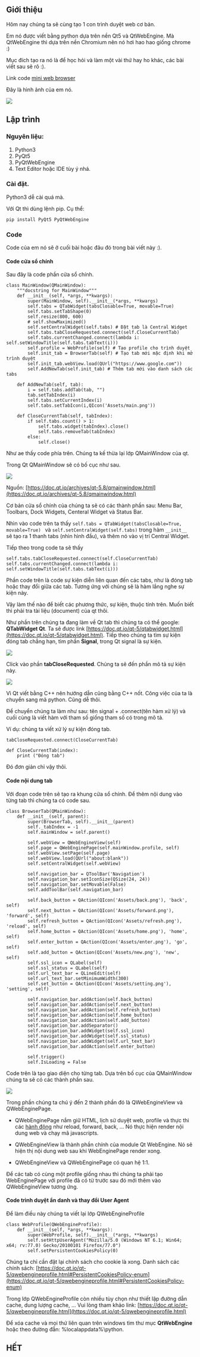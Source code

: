 ## Giới thiệu
Hôm nay chúng ta sẽ cùng tạo 1 con trình duyệt web cơ bản.

Em nó được viết bằng python dựa trên nền Qt5 và QtWebEngine. Mà QtWebEngine thì dựa trên nền Chromium nên nó hơi hao hao giống chrome :)

Mục đích tạo ra nó là để học hỏi và làm một vài thứ hay ho khác, các bài viết sau sẽ rõ :).

Link code [mini web browser](https://github.com/NguyenKhong/miniwebbrowserqt)

Đây là hình ảnh của em nó.

![](pic/Image_1.png)

## Lập trình
### Nguyên liệu:
1. Python3
2. PyQt5
3. PyQtWebEngine
4. Text Editor hoặc IDE tùy ý nhá.
### Cài đặt.
Python3 dễ cài quá mà.

Với Qt thì dùng lệnh pip. Cụ thể:
```
pip install PyQt5 PyQtWebEngine
```

### Code
Code của em nó sẽ ở cuối bài hoặc đâu đó trong bài viết này :).

#### Code cửa sổ chính
Sau đây là code phần cửa sổ chính.
```
class MainWindow(QMainWindow):
    """docstring for MainWindow"""
    def __init__(self, *args, **kwargs):
        super(MainWindow, self).__init__(*args, **kwargs)
        self.tabs = QTabWidget(tabsClosable=True, movable=True)
        self.tabs.setTabShape(0)
        self.resize(800, 600)
        # self.showMaximized()
        self.setCentralWidget(self.tabs) # Đặt tab là Central Widget 
        self.tabs.tabCloseRequested.connect(self.CloseCurrentTab)
        self.tabs.currentChanged.connect(lambda i: self.setWindowTitle(self.tabs.tabText(i)))
        self.profile = WebProfile(self) # Tạo profile cho trình duyệt
        self.init_tab = BrowserTab(self) # Tạo tab mới mặc định khi mở trình duyệt
        self.init_tab.webView.load(QUrl("https://www.google.com")) 
        self.AddNewTab(self.init_tab) # Thêm tab mới vào danh sách các tabs

    def AddNewTab(self, tab):
        i = self.tabs.addTab(tab, "")
        tab.setTabIndex(i)
        self.tabs.setCurrentIndex(i)
        self.tabs.setTabIcon(i,QIcon('Assets/main.png'))
        
    def CloseCurrentTab(self, tabIndex):
        if self.tabs.count() > 1:
            self.tabs.widget(tabIndex).close()
            self.tabs.removeTab(tabIndex)
        else:
            self.close()
```

Như ae thấy code phía trên. Chúng ta kế thừa lại lớp QMainWindow của qt. 

Trong Qt QMainWindow sẽ có bố cục như sau.

![](pic/mainwindowlayout.png)

Nguồn: [https://doc.qt.io/archives/qt-5.8/qmainwindow.html](https://doc.qt.io/archives/qt-5.8/qmainwindow.html)

Cơ bản cửa sổ chính của chúng ta sẽ có các thành phần sau: Menu Bar, Toolbars, Dock Widgets, Centeral Widget và Status Bar.

Nhìn vào code trên ta thấy `self.tabs = QTabWidget(tabsClosable=True, movable=True) ` và `self.setCentralWidget(self.tabs)` trong hàm `__init__` sẽ tạo ra 1 thanh tabs (nhìn hình đầu), và thêm nó vào vị trí Central Widget.

Tiếp theo trong code ta sẽ thấy
```
self.tabs.tabCloseRequested.connect(self.CloseCurrentTab)
self.tabs.currentChanged.connect(lambda i: self.setWindowTitle(self.tabs.tabText(i)))
```

Phần code trên là code sự kiện diễn liên quan đến các tabs, như là đóng tab hoặc thay đổi giữa các tab. Tương ứng với chúng sẽ là hàm lắng nghe sự kiện này.

Vậy làm thế nào để biết các phương thức, sự kiện, thuộc tính trên. Muốn biết thì phải tra tài liệu (document) của qt thôi.

Như phần trên chúng ta đang làm về Qt tab thì chúng ta có thể google: **QTabWidget Qt**. Ta sẽ được link [https://doc.qt.io/qt-5/qtabwidget.html](https://doc.qt.io/qt-5/qtabwidget.html). Tiếp theo chúng ta tìm sự kiện đóng tab chẳng hạn, tìm phần **Signal**, trong Qt signal là sự kiện.

![](pic/Image_2.png)

Click vào phần **tabCloseRequested**. Chúng ta sẽ đến phần mô tả sự kiện này.

![](pic/Image_3.png)

Vì Qt viết bằng C++ nên hướng dẫn cũng bằng C++ nốt. Công việc của ta là chuyển sang mã python. Cũng dễ thôi.

Để chuyển chúng ta làm như sau: tên signal + .connect(tên hàm xử lý) và cuối cùng là viết hàm với tham số giống tham số có trong mô tả.

Ví dụ: chúng ta viết xử lý sự kiện đóng tab.
```
tabCloseRequested.connect(CloseCurrentTab)

def CloseCurrentTab(index):
    print ("Đóng tab")

```

Đó đơn giản chỉ vậy thôi.

#### Code nội dung tab
Với đoạn code trên sẽ tạo ra khung cửa sổ chính. Để thêm nội dung vào từng tab thì chúng ta có code sau.
```
class BrowserTab(QMainWindow):
    def __init__(self, parent):
        super(BrowserTab, self).__init__(parent)
        self._tabIndex = -1
        self.mainWindow = self.parent()

        self.webView = QWebEngineView(self)
        self.page = QWebEnginePage(self.mainWindow.profile, self)
        self.webView.setPage(self.page)
        self.webView.load(QUrl("about:blank"))
        self.setCentralWidget(self.webView)

        self.navigation_bar = QToolBar('Navigation')
        self.navigation_bar.setIconSize(QSize(24, 24))
        self.navigation_bar.setMovable(False)
        self.addToolBar(self.navigation_bar)

        self.back_button = QAction(QIcon('Assets/back.png'), 'back', self)
        self.next_button = QAction(QIcon('Assets/forward.png'), 'forward', self)
        self.refresh_button = QAction(QIcon('Assets/refresh.png'), 'reload', self)
        self.home_button = QAction(QIcon('Assets/home.png'), 'home', self)
        self.enter_button = QAction(QIcon('Assets/enter.png'), 'go', self)
        self.add_button = QAction(QIcon('Assets/new.png'), 'new', self)
        self.ssl_icon = QLabel(self)
        self.ssl_status = QLabel(self)
        self.url_text_bar = QLineEdit(self)
        self.url_text_bar.setMinimumWidth(300)
        self.set_button = QAction(QIcon('Assets/setting.png'), 'setting', self)

        self.navigation_bar.addAction(self.back_button)
        self.navigation_bar.addAction(self.next_button)
        self.navigation_bar.addAction(self.refresh_button)
        self.navigation_bar.addAction(self.home_button)
        self.navigation_bar.addAction(self.add_button)
        self.navigation_bar.addSeparator()
        self.navigation_bar.addWidget(self.ssl_icon)
        self.navigation_bar.addWidget(self.ssl_status)
        self.navigation_bar.addWidget(self.url_text_bar)
        self.navigation_bar.addAction(self.enter_button)

        self.trigger()
        self.IsLoading = False
```

Code trên là tạo giao diện cho từng tab. Dựa trên bố cục của QMainWindow chúng ta sẽ có các thành phần sau.

![](pic/Image_4.png)

Trong phần chúng ta chú ý đến 2 thành phần đó là QWebEngineView và QWebEnginePage.

 * QWebEnginePage nắm giữ HTML, lịch sử duyệt web, profile và thực thi các [hành động](https://doc.qt.io/qt-5/qwebenginepage.html#WebAction-enum) như reload, forward, back, ... Nó thực hiện render nội dung web và chạy mã javascripts. 

* QWebEngineView là thành phần chính của module Qt WebEngine. Nó sẽ hiện thị nội dung web sau khi WebEnginePage render xong.

* QWebEngineView và QWebEnginePage có quan hệ 1:1.

Để các tab có cùng một profile giống nhau thì chúng ta phải tạo WebEnginePage với profile đã có từ trước sau đó mới thêm vào QWebEngineView tương ứng.

#### Code trình duyệt ẩn danh và thay đổi User Agent
Để làm điều này chúng ta viết lại lớp QWebEngineProfile
```
class WebProfile(QWebEngineProfile):
    def __init__(self, *args, **kwargs):
        super(WebProfile, self).__init__(*args, **kwargs)
        self.setHttpUserAgent("Mozilla/5.0 (Windows NT 6.1; Win64; x64; rv:77.0) Gecko/20100101 Firefox/77.0")
        self.setPersistentCookiesPolicy(0)
```

Chúng ta chỉ cần đặt lại chính sách cho cookie là xong. Danh sách các chính sách: [https://doc.qt.io/qt-5/qwebengineprofile.html#PersistentCookiesPolicy-enum](https://doc.qt.io/qt-5/qwebengineprofile.html#PersistentCookiesPolicy-enum)

Trong lớp QWebEngineProfile còn nhiều tùy chọn như thiết lập đường dẫn cache, dung lượng cache, ... Vui lòng tham khảo link: [https://doc.qt.io/qt-5/qwebengineprofile.html](https://doc.qt.io/qt-5/qwebengineprofile.html)

Để xóa cache và mọi thứ liên quan trên windows tìm thư mục **QtWebEngine** hoặc theo đường đẫn: %localappdata%\python\.

## HẾT